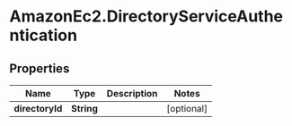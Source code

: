 # AmazonEc2.DirectoryServiceAuthentication

## Properties

Name | Type | Description | Notes
------------ | ------------- | ------------- | -------------
**directoryId** | **String** |  | [optional] 


